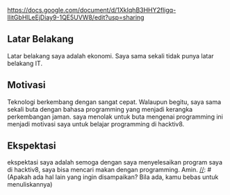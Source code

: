 https://docs.google.com/document/d/1XkIqhB3HHY2fligq-IlitGbHlLeEjDiay9-1QE5UVW8/edit?usp=sharing

[//]: # (Ceritakan sedikit tentang latar belakangmu seperti pendidikan terakhir atau pekerjaan sebelumnya)
## Latar Belakang
Latar belakang saya adalah ekonomi. Saya sama sekali tidak punya latar belakang IT.

[//]: # (Motivasi apa yang mendorongmu untuk ikut program coding bootcamp di Hacktiv8?)
## Motivasi
Teknologi berkembang dengan sangat cepat. Walaupun begitu, saya sama sekali buta dengan bahasa programming yang menjadi kerangka perkembangan jaman. saya menolak untuk buta mengenai programming ini menjadi motivasi saya untuk belajar programming di hacktiv8.

[//]: # (Beri tahu kami, apa yang ingin kamu dapatkan di Hacktiv8 dan apa yang ingin kamu capai setelah lulus dari sini?)
## Ekspektasi
ekspektasi saya adalah semoga dengan saya menyelesaikan program saya di hacktiv8, saya bisa mencari makan dengan programming. Amin.
[//]: # (Apakah ada hal lain yang ingin disampaikan? Bila ada, kamu bebas untuk menuliskannya)
